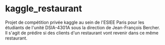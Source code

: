 # kaggle_restaurant

Projet de compétition privée kaggle au sein de l'ESIEE Paris pour les étudiants de l'unité DSIA-4301A sous la direction de Jean-François Bercher.
Il s'agit de prédire si des clients d'un restaurant vont revenir dans ce même restaurant.
